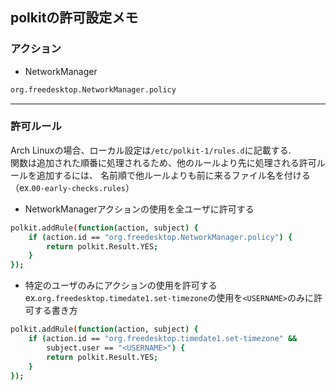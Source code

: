 ## polkitの許可設定メモ

### アクション
- NetworkManager
```bash
org.freedesktop.NetworkManager.policy
```

---
### 許可ルール
Arch Linuxの場合、ローカル設定は`/etc/polkit-1/rules.d`に記載する.  
関数は追加された順番に処理されるため、他のルールより先に処理される許可ルールを追加するには、
名前順で他ルールよりも前に来るファイル名を付ける（ex.`00-early-checks.rules`）

- NetworkManagerアクションの使用を全ユーザに許可する
```bash
polkit.addRule(function(action, subject) {
    if (action.id == "org.freedesktop.NetworkManager.policy") {
        return polkit.Result.YES;
    }
});
```

- 特定のユーザのみにアクションの使用を許可する  
ex.`org.freedesktop.timedate1.set-timezone`の使用を`<USERNAME>`のみに許可する書き方
```bash
polkit.addRule(function(action, subject) {
    if (action.id == "org.freedesktop.timedate1.set-timezone" &&
        subject.user == "<USERNAME>") {
        return polkit.Result.YES;
    }
});
```

